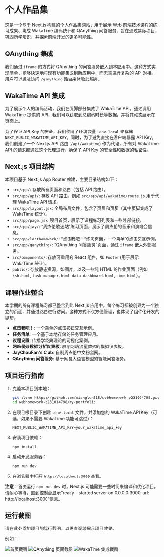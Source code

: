 # 个人作品集

这是一个基于 Next.js 构建的个人作品集网站，用于展示 Web 前端技术课程的练习成果、集成 WakaTime 编码统计和 QAnything 问答服务。旨在通过实际项目，巩固所学知识，并探索前端开发的更多可能性。

## QAnything 集成

我们通过 `iframe` 的方式将 QAnything 的问答服务嵌入到本应用中。这种方式实现简单，能够快速地将现有功能集成到新应用中，而无需进行复杂的 API 对接。用户可以通过访问 `/qanything` 路由来体验此服务。

## WakaTime API 集成

为了展示个人的编码活动，我们在页脚部分集成了 WakaTime API。通过调用 WakaTime 提供的 API，我们可以获取到总编码时长等数据，并将其动态展示在页面上。

为了保证 API Key 的安全，我们使用了环境变量 `.env.local` 来存储 `NEXT_PUBLIC_WAKATIME_API_KEY`。同时，为了避免直接在客户端暴露 API Key，我们创建了一个 Next.js API 路由 (`/api/wakatime`) 作为代理，所有对 WakaTime API 的请求都通过这个代理进行，确保了 API Key 的安全性和数据的私密性。

## Next.js 项目结构

本项目基于 Next.js App Router 构建，主要目录结构如下：



- `src/app/`: 存放所有页面和路由（包括 API 路由）。
- `src/app/api/`: 存放 API 路由，例如 `src/app/api/wakatime/route.js` 用于代理 WakaTime API 请求。
- `src/app/layout.jsx`: 全局布局文件，包含了页眉和页脚（其中页脚集成了 WakaTime 统计）。
- `src/app/page.jsx`: 项目首页，展示了课程练习列表和一些外部链接。
- `src/app/jay/`: “周杰伦歌迷站”练习页面，展示了周杰伦的音乐和演唱会信息。
- `src/app/lasthomework/`: “点击我吧！”练习页面，一个简单的点击交互示例。
- `src/app/qanything/`: “QAnything 问答服务”页面，通过 `iframe` 嵌入外部服务。
- `src/components/`: 存放可重用的 React 组件，如 `Footer` (用于展示 WakaTime 统计)。
- `public/`: 存放静态资源，如图片，以及一些纯 HTML 的作业页面（例如 `ksh.html`, `task-manager.html`, `data-dashboard.html`, `time.html`）。

## 课程作业整合

本学期的所有课程练习都已整合到此 Next.js 应用中。每个练习都被创建为一个独立的页面，并通过路由进行访问。这种方式不仅方便管理，也体现了组件化开发的思想。

- **点击我吧！**: 一个简单的点击按钮交互示例。
- **任务清单**: 一个基于本地存储的任务管理应用。
- **议程设置**: 传播学经典理论的可视化案例。
- **网站模拟数据分析仪表板**: 展示网站流量数据的模拟仪表板。
- **JayChouFan's Club**: 自制周杰伦中文粉丝网。
- **QAnything 问答服务**: 基于网易大语言模型的智能问答服务。

## 项目运行指南

1.  克隆本项目到本地：
    ```bash
    git clone https://github.com/xianglun515/webhomework-p231014798.git
    cd webhomework-p231014798/my-portfolio
    ```
2.  在项目根目录下创建 `.env.local` 文件，并添加您的 WakaTime API Key（可选，如果不需要 WakaTime 功能可跳过）：
    ```
    NEXT_PUBLIC_WAKATIME_API_KEY=your_wakatime_api_key
    ```
3.  安装项目依赖：
    ```bash
    npm install
    ```
4.  启动开发服务器：
    ```bash
    npm run dev
    ```
5.  在浏览器中打开 `http://localhost:3000` 查看。

**注意**：首次运行 `npm run dev` 时，Next.js 可能需要一些时间来编译和优化项目。请耐心等待，直到控制台显示“ready - started server on 0.0.0.0:3000, url: http://localhost:3000”信息。

## 运行截图

请在此处添加项目的运行截图，以更直观地展示项目效果。

例如：

![首页截图](public/screenshot-homepage.png)
![QAnything 页面截图](public/screenshot-qanything.png)
![WakaTime 集成截图](public/screenshot-wakatime.png)

